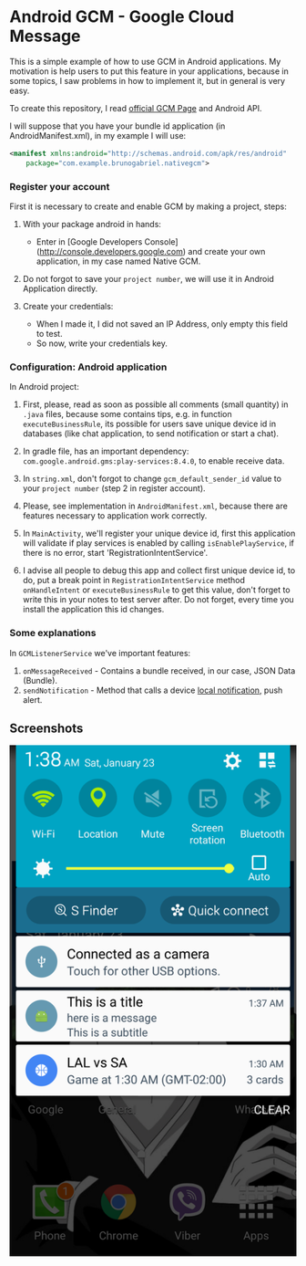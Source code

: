 # Android GCM - Google Cloud Message
This is a simple example of how to use GCM in Android applications. My motivation is help users to put this feature in your applications, because in some topics, I saw problems in how to implement it, but in general is very easy.

To create this repository, I read [official GCM Page](https://developers.google.com/cloud-messaging/) and Android API.

I will suppose that you have your bundle id application (in AndroidManifest.xml), in my example I will use:

```xml
<manifest xmlns:android="http://schemas.android.com/apk/res/android"
    package="com.example.brunogabriel.nativegcm">
```

### Register your account
First it is necessary to create and enable GCM by making a project, steps:

1. With your package android in hands:
	- Enter in [Google Developers Console] (http://console.developers.google.com) and create your own application, in my case named Native GCM.
	
2. Do not forgot to save your `project number`, we will use it in Android Application directly.

3. Create your credentials:
    - When I made it, I did not saved an IP Address, only empty this field to test.
    - So now, write your credentials key.

### Configuration: Android application
In Android project:

1. First, please, read as soon as possible all comments (small quantity) in `.java` files, because some contains tips, e.g. in function `executeBusinessRule`, its possible for users save unique device id in databases (like chat application, to send notification or start a chat).  

2. In gradle file, has an important dependency: `com.google.android.gms:play-services:8.4.0`, to enable receive data.

3. In `string.xml`, don't forgot to change `gcm_default_sender_id` value to your `project number` (step 2 in register account).

4. Please, see implementation in `AndroidManifest.xml`, because there are features necessary to application work correctly.

5. In `MainActivity`, we'll register your unique device id, first this application will validate if play services is enabled by calling `isEnablePlayService`, if there is no error, start 'RegistrationIntentService'. 

6.  I advise all people to debug this app and collect first unique device id, to do, put a break point in `RegistrationIntentService` method `onHandleIntent` or `executeBusinessRule` to get this value, don't forget to write this in your notes to test server after. Do not forget, every time you install the application this id changes. 

### Some explanations
In `GCMListenerService` we've important features:

1. `onMessageReceived` - Contains a bundle received, in our case, JSON Data (Bundle). 
2. `sendNotification` - Method that calls a device [local notification](http://developer.android.com/reference/android/support/v4/app/NotificationCompat.html), push alert.

Screenshots
-----------
![Screenshot](root_images/device1.png)



